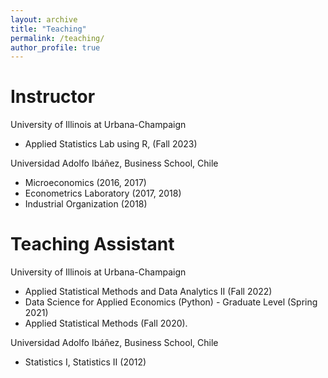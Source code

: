 ```yaml
---
layout: archive
title: "Teaching"
permalink: /teaching/
author_profile: true
---
```


Instructor
======
University of Illinois at Urbana-Champaign
* Applied Statistics Lab using R, (Fall 2023)

Universidad Adolfo Ibáñez, Business School, Chile
* Microeconomics (2016, 2017)
* Econometrics Laboratory (2017, 2018)
* Industrial Organization (2018)

Teaching Assistant
======  
University of Illinois at Urbana-Champaign
* Applied Statistical Methods and Data Analytics II (Fall 2022)
* Data Science for Applied Economics (Python) - Graduate Level (Spring 2021)
* Applied Statistical Methods (Fall 2020).

Universidad Adolfo Ibáñez, Business School, Chile
* Statistics I, Statistics II (2012)
